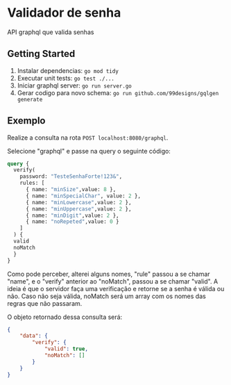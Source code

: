 # Validador de senha
API graphql que valida senhas

## Getting Started
1. Instalar dependencias: `go mod tidy`
2. Executar unit tests: `go test ./...`
3. Iniciar graphql server: `go run server.go`
4. Gerar codigo para novo schema: `go run github.com/99designs/gqlgen generate`


## Exemplo

Realize a consulta na rota `POST localhost:8080/graphql`.

Selecione "graphql" e passe na query o seguinte código:

```graphql
query {
  verify(
    password: "TesteSenhaForte!123&", 
    rules: [
      { name: "minSize",value: 8 }, 
      { name: "minSpecialChar", value: 2 },
      { name: "minLowercase",value: 2 },
      { name: "minUppercase",value: 2 },
      { name: "minDigit",value: 2 },
      { name: "noRepeted",value: 0 }
    ]
  ) {
  valid
  noMatch
  }
}
```

Como pode perceber, alterei alguns nomes, "rule" passou a se chamar "name", e o "verify" anterior ao "noMatch", passou a se chamar "valid". A ideia é que o servidor faça uma verificação e retorne se a senha é válida ou não. Caso não seja válida, noMatch será um array com os nomes das regras que não passaram. 

O objeto retornado dessa consulta será:

```json
{
    "data": {
        "verify": {
            "valid": true,
            "noMatch": []
        }
    }
}
```